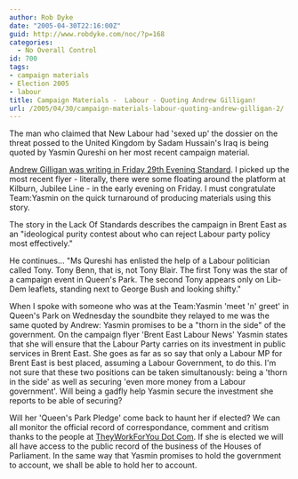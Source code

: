 ```yaml
---
author: Rob Dyke
date: "2005-04-30T22:16:00Z"
guid: http://www.robdyke.com/noc/?p=168
categories:
  - No Overall Control
id: 700
tags:
- campaign materials
- Election 2005
- labour
title: Campaign Materials -  Labour - Quoting Andrew Gilligan!
url: /2005/04/30/campaign-materials-labour-quoting-andrew-gilligan-2/
---
```

The man who claimed that New Labour had 'sexed up' the dossier on the threat possed to the United Kingdom by Sadam Hussain's Iraq is being quoted by Yasmin Qureshi on her most recent campaign material.

[Andrew Gilligan was writing in Friday 29th Evening Standard](http://www.thisislondon.co.uk/news/articles/18256945). I picked up the most recent flyer - literally, there were some floating around the platform at Kilburn, Jubilee Line - in the early evening on Friday. I must congratulate Team:Yasmin on the quick turnaround of producing materials using this story.

The story in the Lack Of Standards describes the campaign in Brent East as an "ideological purity contest about who can reject Labour party policy most effectively."

He continues... "Ms Qureshi has enlisted the help of a Labour politician called Tony. Tony Benn, that is, not Tony Blair. The first Tony was the star of a campaign event in Queen's Park. The second Tony appears only on Lib-Dem leaflets, standing next to George Bush and looking shifty."

When I spoke with someone who was at the Team:Yasmin 'meet 'n' greet' in Queen's Park on Wednesday the soundbite they relayed to me was the same quoted by Andrew: Yasmin promises to be a "thorn in the side" of the government. On the campaign flyer 'Brent East Labour News' Yasmin states that she will ensure that the Labour Party carries on its investment in public services in Brent East. She goes as far as so say that only a Labour MP for Brent East is best placed, assuming a Labour Government, to do this. I'm not sure that these two positions can be taken simultanously: being a 'thorn in the side' as well as securing 'even more money from a Labour government'. Will being a gadfly help Yasmin secure the investment she reports to be able of securing?

Will her 'Queen's Park Pledge' come back to haunt her if elected? We can all monitor the official record of correspondance, comment and critism thanks to the people at [TheyWorkForYou Dot Com](http://www.theyworkforyou.com). If she is elected we will all have access to the public record of the business of the Houses of Parliament. In the same way that Yasmin promises to hold the government to account, we shall be able to hold her to account.